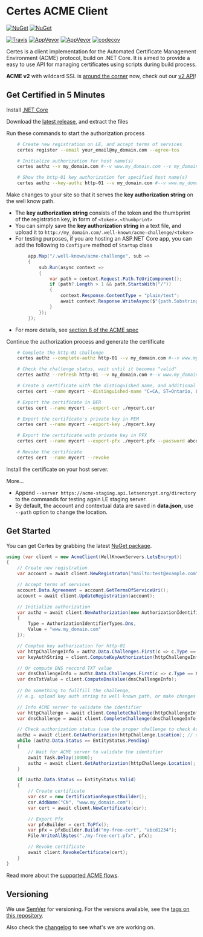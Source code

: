 # Certes ACME Client

[![NuGet](https://img.shields.io/nuget/v/certes.svg)](https://www.nuget.org/packages/certes/)
[![NuGet](https://img.shields.io/nuget/dt/certes.svg)](https://www.nuget.org/packages/certes/)

[![Travis](https://img.shields.io/travis/fszlin/certes/master.svg)](https://travis-ci.org/fszlin/certes)
[![AppVeyor](https://img.shields.io/appveyor/ci/fszlin/certes/master.svg)](https://ci.appveyor.com/project/fszlin/certes)
[![AppVeyor](https://img.shields.io/appveyor/tests/fszlin/certes/master.svg)](https://ci.appveyor.com/project/fszlin/certes)
[![codecov](https://codecov.io/gh/fszlin/certes/branch/master/graph/badge.svg)](https://codecov.io/gh/fszlin/certes)

Certes is a client implementation for the Automated Certificate Management
Environment (ACME) protocol, build on .NET Core. It is aimed to provide a easy
to use API for managing certificates using scripts during build process.

**ACME v2** with wildcard SSL is [around the corner](https://community.letsencrypt.org/t/staging-endpoint-for-acme-v2/49605) now,
check out our [v2 API](README.v1.md)!

## Get Certified in 5 Minutes

Install [.NET Core](https://www.microsoft.com/net/core)

Download the [latest release](https://github.com/fszlin/certes/releases), 
   and extract the files

Run these commands to start the authorization process

```Bash
    # Create new registration on LE, and accept terms of services
    certes register --email your_email@my_domain.com --agree-tos

    # Initialize authorization for host name(s)
    certes authz --v my_domain.com #--v www.my_domain.com --v my_domain2.com

    # Show the http-01 key authorization for specified host name(s)
    certes authz --key-authz http-01 --v my_domain.com #--v www.my_domain.com --v my_domain2.com
```

Make changes to your site so that it serves the **key authorization string** 
   on the well know path.
  * The **key authorization string** consists of the token and the thumbprint
    of the registration key, in form of `<token>.<thumbprint>`
  * You can simply save the **key authorization string** in a text file, and
    upload it to `http://my_domain.com/.well-known/acme-challenge/<token>`
  * For testing purposes, if you are hosting an ASP.NET Core app, you can add
    the following to ```Configure``` method of ```Startup``` class

```C#
        app.Map("/.well-known/acme-challenge", sub =>
        {
            sub.Run(async context =>
            {
                var path = context.Request.Path.ToUriComponent();
                if (path?.Length > 1 && path.StartsWith("/"))
                {
                    context.Response.ContentType = "plain/text";
                    await context.Response.WriteAsync($"{path.Substring(1)}.<thumbprint>");
                }
            });
        });
```

  * For more details, see [section 8 of the ACME spec](https://tools.ietf.org/html/draft-ietf-acme-acme-07#section-8)

Continue the authorization process and generate the certificate

```Bash
    # Complete the http-01 challenge
    certes authz --complete-authz http-01 --v my_domain.com #--v www.my_domain.com --v my_domain2.com

    # Check the challenge status, wait until it becomes "valid"
    certes authz --refresh http-01 --v my_domain.com #--v www.my_domain.com --v my_domain2.com

    # Create a certificate with the distinguished name, and additional SAN names
    certes cert --name mycert --distinguished-name "C=CA, ST=Ontario, L=Toronto, O=Certes, OU=Dev, CN=my_domain.com" #--v www.my_domain.com --v my_domain2.com

    # Export the certificate in DER
    certes cert --name mycert --export-cer ./mycert.cer

    # Export the certificate's private key in PEM
    certes cert --name mycert --export-key ./mycert.key

    # Export the certificate with private key in PFX
    certes cert --name mycert --export-pfx ./mycert.pfx --password abcd1234

    # Revoke the certificate
    certes cert --name mycert --revoke
```

Install the certificate on your host server.

More...
  * Append ```--server https://acme-staging.api.letsencrypt.org/directory``` to the commands
    for testing again LE staging server.
  * By default, the account and contextual data are saved in **data.json**, 
    use ```--path``` option to change the location.

## Get Started

You can get Certes by grabbing the latest
[NuGet package](https://www.nuget.org/packages/Certes).

```C#
using (var client = new AcmeClient(WellKnownServers.LetsEncrypt))
{
    // Create new registration
    var account = await client.NewRegistraton("mailto:test@example.com");

    // Accept terms of services
    account.Data.Agreement = account.GetTermsOfServiceUri();
    account = await client.UpdateRegistration(account);

    // Initialize authorization
    var authz = await client.NewAuthorization(new AuthorizationIdentifier
    {
        Type = AuthorizationIdentifierTypes.Dns,
        Value = "www.my_domain.com"
    });

    // Comptue key authorization for http-01
    var httpChallengeInfo = authz.Data.Challenges.First(c => c.Type == ChallengeTypes.Http01);
    var keyAuthString = client.ComputeKeyAuthorization(httpChallengeInfo);

    // Or compute DNS reccord TXT value
    var dnsChallengeInfo = authz.Data.Challenges.First(c => c.Type == ChallengeTypes.Dns01);
    var dnsTxtValue = client.ComputeDnsValue(dnsChallengeInfo);
    
    // Do something to fullfill the challenge,
    // e.g. upload key auth string to well known path, or make changes to DNS

    // Info ACME server to validate the identifier
    var httpChallenge = await client.CompleteChallenge(httpChallengeInfo);
    var dnsChallenge = await client.CompleteChallenge(dnsChallengeInfo);

    // Check authorization status (use the proper challenge to check Authorization State)
    authz = await client.GetAuthorization(httpChallenge.Location); // or dnsChallenge.Location
    while (authz.Data.Status == EntityStatus.Pending)
    {
        // Wait for ACME server to validate the identifier
        await Task.Delay(10000);
        authz = await client.GetAuthorization(httpChallenge.Location);
    }

    if (authz.Data.Status == EntityStatus.Valid)
    {
        // Create certificate
        var csr = new CertificationRequestBuilder();
        csr.AddName("CN", "www.my_domain.com");
        var cert = await client.NewCertificate(csr);

        // Export Pfx
        var pfxBuilder = cert.ToPfx();
        var pfx = pfxBuilder.Build("my-free-cert", "abcd1234");
        File.WriteAllBytes("./my-free-cert.pfx", pfx);

        // Revoke certificate
        await client.RevokeCertificate(cert);
    }
}
```

Read more about the [supported ACME flows](implementation-status.md).

## Versioning

We use [SemVer](http://semver.org/) for versioning. For the versions available, see the [tags on this repository](https://github.com/fszlin/certes/tags). 

Also check the [changelog](CHANGELOG.md) to see what's we are working on.

